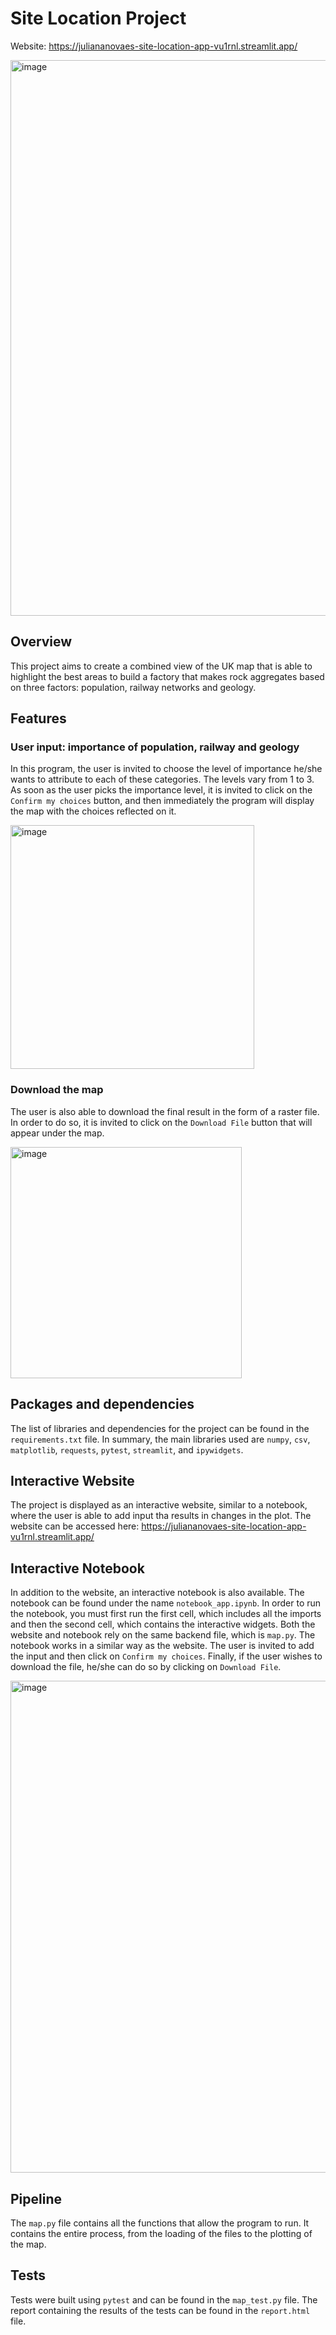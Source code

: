 # Site Location Project

Website: https://juliananovaes-site-location-app-vu1rnl.streamlit.app/


<img width="889" alt="image" src="https://user-images.githubusercontent.com/46926638/207828729-feacaf3f-c387-47d2-9124-5e88df7e4114.png">


## Overview
This project aims to create a combined view of the UK map that is able to highlight the best areas to build a factory that makes rock aggregates based on three factors: population, railway networks and geology. 

## Features

### User input: importance of population, railway and geology

In this program, the user is invited to choose the level of importance he/she wants to attribute to each of these categories. The levels vary from 1 to 3. As soon as the user picks the importance level, it is invited to click on the `Confirm my choices` button, and then immediately the program will display the map with the choices reflected on it. 

<img width="390" alt="image" src="https://user-images.githubusercontent.com/46926638/207830760-0c65007c-6139-45e0-bb17-0fc2637aa6e0.png">


### Download the map 

The user is also able to download the final result in the form of a raster file. In order to do so, it is invited to click on the `Download File` button that will appear under the map. 

<img width="370" alt="image" src="https://user-images.githubusercontent.com/46926638/207830834-f540d0a6-3d6c-4b43-9bdf-a70a3439ae16.png">

## Packages and dependencies

The list of libraries and dependencies for the project can be found in the `requirements.txt` file. 
In summary, the main libraries used are `numpy`, `csv`, `matplotlib`, `requests`, `pytest`, `streamlit`,  and `ipywidgets`.

## Interactive Website 

The project is displayed as an interactive website, similar to a notebook, where the user is able to add input tha results in changes in the plot. The website can be accessed here: https://juliananovaes-site-location-app-vu1rnl.streamlit.app/

## Interactive Notebook 

In addition to the website, an interactive notebook is also available. The notebook can be found under the name `notebook_app.ipynb`. In order to run the notebook, you must first run the first cell, which includes all the imports and then the second cell, which contains the interactive widgets. 
Both the website and notebook rely on the same backend file, which is `map.py`. The notebook works in a similar way as the website. The user is invited to add the input and then click on `Confirm my choices`. Finally, if the user wishes to download the file, he/she can do so by clicking on `Download File`. 

<img width="787" alt="image" src="https://user-images.githubusercontent.com/46926638/207830373-25e9e15c-475f-4016-b6ff-31dccaacb399.png">


## Pipeline

The `map.py` file contains all the functions that allow the program to run. It contains the entire process, from the loading of the files to the plotting of the map.

## Tests
Tests were built using `pytest` and can be found in the `map_test.py` file. The report containing the results of the tests 
can be found in the `report.html` file.
